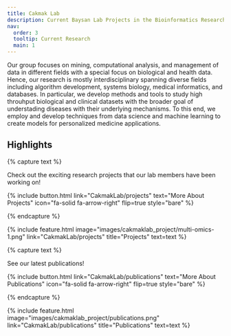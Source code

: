 ```yaml
---
title: Cakmak Lab
description: Current Baysan Lab Projects in the Bioinformatics Research Group
nav:
  order: 3
  tooltip: Current Research
  main: 1
---
```


Our group focuses on mining, computational analysis, and management of data in different fields with a special focus on biological and health data. Hence, our research is mostly interdisciplinary spanning diverse fields including algorithm development, systems biology, medical informatics, and databases. In particular, we develop methods and tools to study high throuhput biological and clinical datasets with the broader goal of understading diseases with their underlying mechanisms. To this end, we employ and develop techniques from data science and machine learning to create models for personalized medicine applications.

## Highlights

{% capture text %}

Check out the exciting research projects that our lab members have been working on!

{%
  include button.html
  link="CakmakLab/projects"
  text="More About Projects"
  icon="fa-solid fa-arrow-right"
  flip=true
  style="bare"
%}

{% endcapture %}

{%
  include feature.html
  image="images/cakmaklab_project/multi-omics-1.png"
  link="CakmakLab/projects"
  title="Projects"
  text=text
%}

{% capture text %}

See our latest publications!

{%
  include button.html
  link="CakmakLab/publications"
  text="More About Publications"
  icon="fa-solid fa-arrow-right"
  flip=true
  style="bare"
%}

{% endcapture %}

{%
  include feature.html
  image="images/cakmaklab_project/publications.png"
  link="CakmakLab/publications"
  title="Publications"
  text=text
%}
